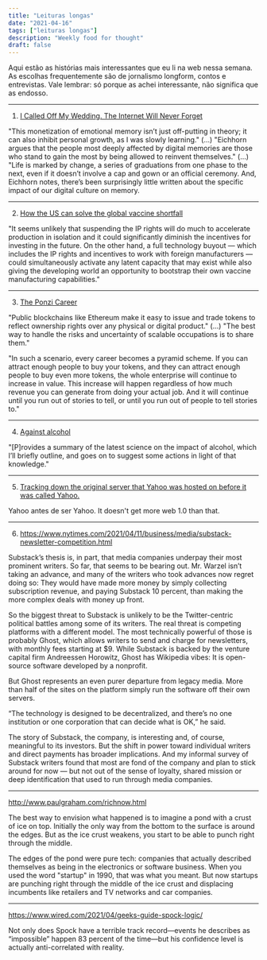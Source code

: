 ```yaml
---
title: "Leituras longas"
date: "2021-04-16"
tags: ["leituras longas"]
description: "Weekly food for thought"
draft: false
---
```


Aqui estão as histórias mais interessantes que eu li na web nessa semana. As escolhas frequentemente são de jornalismo longform, contos e entrevistas. Vale lembrar: só porque as achei interessante, não significa que as endosso. 

---

1. [I Called Off My Wedding. The Internet Will Never Forget](https://www.wired.com/story/weddings-social-media-apps-photos-memories-miscarriage-problem/)

"This monetization of emotional memory isn’t just off-putting in theory; it can also inhibit personal growth, as I was slowly learning." (...) "Eichhorn argues that the people most deeply affected by digital memories are those who stand to gain the most by being allowed to reinvent themselves." (...) "Life is marked by change, a series of graduations from one phase to the next, even if it doesn’t involve a cap and gown or an official ceremony. And, Eichhorn notes, there’s been surprisingly little written about the specific impact of our digital culture on memory.

---

2. [How the US can solve the global vaccine shortfall](https://www.agglomerations.tech/how-the-us-can-solve-the-global-vaccine-shortfall/)

"It seems unlikely that suspending the IP rights will do much to accelerate production in isolation and it could significantly diminish the incentives for investing in the future. On the other hand, a full technology buyout — which includes the IP rights and incentives to work with foreign manufacturers — could simultaneously activate any latent capacity that may exist while also giving the developing world an opportunity to bootstrap their own vaccine manufacturing capabilities."

---

3. [The Ponzi Career](https://www.drorpoleg.com/the-ponzi-career/)

"Public blockchains like Ethereum make it easy to issue and trade tokens to reflect ownership rights over any physical or digital product." (...) "The best way to handle the risks and uncertainty of scalable occupations is to share them."

"In such a scenario, every career becomes a pyramid scheme. If you can attract enough people to buy your tokens, and they can attract enough people to buy even more tokens, the whole enterprise will continue to increase in value. This increase will happen regardless of how much revenue you can generate from doing your actual job. And it will continue until you run out of stories to tell, or until you run out of people to tell stories to."

---

4. [Against alcohol](https://fergus-mccullough.com/index.php/2021/04/09/against-alcohol/)

"[P]rovides a summary of the latest science on the impact of alcohol, which I’ll briefly outline, and goes on to suggest some actions in light of that knowledge."

---

5. [Tracking down the original server that Yahoo was hosted on before it was called Yahoo.](https://twitter.com/waxpancake/status/1381309822088323075)

Yahoo antes de ser Yahoo. It doesn't get more web 1.0 than that.

---

6. https://www.nytimes.com/2021/04/11/business/media/substack-newsletter-competition.html

Substack’s thesis is, in part, that media companies underpay their most prominent writers. So far, that seems to be bearing out. Mr. Warzel isn’t taking an advance, and many of the writers who took advances now regret doing so: They would have made more money by simply collecting subscription revenue, and paying Substack 10 percent, than making the more complex deals with money up front.

So the biggest threat to Substack is unlikely to be the Twitter-centric political battles among some of its writers. The real threat is competing platforms with a different model. The most technically powerful of those is probably Ghost, which allows writers to send and charge for newsletters, with monthly fees starting at $9. While Substack is backed by the venture capital firm Andreessen Horowitz, Ghost has Wikipedia vibes: It is open-source software developed by a nonprofit.

But Ghost represents an even purer departure from legacy media. More than half of the sites on the platform simply run the software off their own servers.

“The technology is designed to be decentralized, and there’s no one institution or one corporation that can decide what is OK,” he said.

The story of Substack, the company, is interesting and, of course, meaningful to its investors. But the shift in power toward individual writers and direct payments has broader implications. And my informal survey of Substack writers found that most are fond of the company and plan to stick around for now — but not out of the sense of loyalty, shared mission or deep identification that used to run through media companies.

---

http://www.paulgraham.com/richnow.html

The best way to envision what happened is to imagine a pond with a crust of ice on top. Initially the only way from the bottom to the surface is around the edges. But as the ice crust weakens, you start to be able to punch right through the middle.

The edges of the pond were pure tech: companies that actually described themselves as being in the electronics or software business. When you used the word "startup" in 1990, that was what you meant. But now startups are punching right through the middle of the ice crust and displacing incumbents like retailers and TV networks and car companies. 

---

https://www.wired.com/2021/04/geeks-guide-spock-logic/

Not only does Spock have a terrible track record—events he describes as “impossible” happen 83 percent of the time—but his confidence level is actually anti-correlated with reality. 
